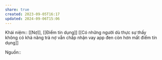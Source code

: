 ```yaml
---
share: true
created: 2023-09-05T16:17
updated: 2024-09-06T15:06
---
```

Khái niệm:: [[Nợ]], [[Điểm tín dụng]]
[[Có những người dù thực sự thấy không có khả năng trả nợ vẫn chấp nhận vay app đen còn hơn mất điểm tín dụng]]

Nguồn:: 
